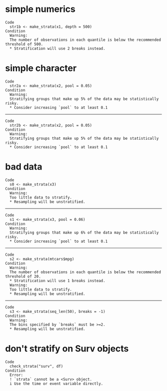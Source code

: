 # simple numerics

    Code
      str1b <- make_strata(x1, depth = 500)
    Condition
      Warning:
      The number of observations in each quantile is below the recommended threshold of 500.
      * Stratification will use 2 breaks instead.

# simple character

    Code
      str2a <- make_strata(x2, pool = 0.05)
    Condition
      Warning:
      Stratifying groups that make up 5% of the data may be statistically risky.
      * Consider increasing `pool` to at least 0.1

---

    Code
      str2b <- make_strata(x2, pool = 0.05)
    Condition
      Warning:
      Stratifying groups that make up 5% of the data may be statistically risky.
      * Consider increasing `pool` to at least 0.1

# bad data

    Code
      s0 <- make_strata(x3)
    Condition
      Warning:
      Too little data to stratify.
      * Resampling will be unstratified.

---

    Code
      s1 <- make_strata(x3, pool = 0.06)
    Condition
      Warning:
      Stratifying groups that make up 6% of the data may be statistically risky.
      * Consider increasing `pool` to at least 0.1

---

    Code
      s2 <- make_strata(mtcars$mpg)
    Condition
      Warning:
      The number of observations in each quantile is below the recommended threshold of 20.
      * Stratification will use 1 breaks instead.
      Warning:
      Too little data to stratify.
      * Resampling will be unstratified.

---

    Code
      s3 <- make_strata(seq_len(50), breaks = -1)
    Condition
      Warning:
      The bins specified by `breaks` must be >=2.
      * Resampling will be unstratified.

# don't stratify on Surv objects

    Code
      check_strata("surv", df)
    Condition
      Error:
      ! `strata` cannot be a <Surv> object.
      i Use the time or event variable directly.

